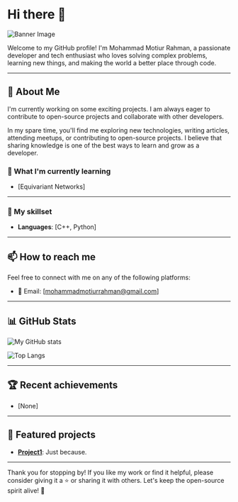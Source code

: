 # Hi there 👋

![Banner Image](https://lh3.googleusercontent.com/pw/AJFCJaXMmbE7RM_n50051bwcqOCL1FSSQTkWzzwOsk0kPN5m95ZJB060srdz5N_725gcfRrIt_KQ6hnS7JfB2j1m9Lzsc79Q9RSWmuScY739LJLeVZLtQNGUldXKVBCGTphxwfikEH_lZ8_deEzk9YQh8_AeCfnoR0HTMns34DEASagcFNOUmmhv4-q_PgvcE209s_omosa38fODaxcNG_VhoNtb3Mrjk9wRKforzmNXA7ecLbaCDyrVUF16gh_ZD4waF8LfIw--Y-wBkWqp3ahVUDdRIrkoYMAhfv3OAnyD1a54t6M8caI8sYuddeZxFU_azpwUWMQdxZSorICYvneiOup8j1VP39yEg01bq1Ik73JlVymc9aJeYsxcJfsJZ6qEM7mf1gC3Yzk42Drk2zeOhi6N0wQqhfNX_tpc6tTAZAKdO7yXaDlhJo6jmVhqJ9U89iZSfU43yMSp_rQUdOULW4ATvq9ViHWCT3bypOCWa-pgEJSMTbXYNZg0GSKcWvWkhrj26qv5NdHgN3Zbyr3Z8ulPwPmkEksjzKCbgz3uwUysMfHEcZr5YLwmDd3lhk4xM-oXkqnW_T7eJUZURe4jJ5FlKa6YY2rsvbgNVfR4QNi9xtfFHvVV1p7DQ0TQNgI0mAuDRjvJhsBeysl1pzguGGJOVvCnibxNiAFedlVHg8hdS1I5G9dG8HQEUzXfblX9OFmkOmVwU4NMZFcQShPCEZn_I80BHEoNG9NIBt0A7u1HdpwXtFsK8LhTNaYa34GlSid65X1Zbs0oD7SoNsHPCSsW8od8oRVGSeeKMp4MZ7V7thWhUaHxDJzrc5GqKjiprO_wXkfOTR5mRONcIWMOQi5MyBePDBw9T_tPreWVWRXDNUNJ1MAvnC9ggZ-pV6TFwfxFEqL-5CyXvgxR9ILq5FRBTzlc_ddcXLcokWbHna5tJlWv0Ax7YMz_D32HIwBTPcMBHRS5AL7VTDXfd6XAr-OGNdNaXA=w725-h544-s-no)

Welcome to my GitHub profile! I'm Mohammad Motiur Rahman, a passionate developer and tech enthusiast who loves solving complex problems, learning new things, and making the world a better place through code.

---

## 🔭 About Me

I'm currently working on some exciting projects. I am always eager to contribute to open-source projects and collaborate with other developers.

In my spare time, you'll find me exploring new technologies, writing articles, attending meetups, or contributing to open-source projects. I believe that sharing knowledge is one of the best ways to learn and grow as a developer.

### 🌱 What I'm currently learning

- [Equivariant Networks]

---

### 💼 My skillset

- **Languages**: [C++, Python]

---

## 📫 How to reach me

Feel free to connect with me on any of the following platforms:

- 📧 Email: [mohammadmotiurrahman@gmail.com]

---

## 📊 GitHub Stats

![My GitHub stats](https://github-readme-stats.vercel.app/api?username=motiur&show_icons=true&theme=radical)

![Top Langs](https://github-readme-stats.vercel.app/api/top-langs/?username=motiur&layout=compact&theme=radical)

---

## 🏆 Recent achievements

- [None]

---

## 🌟 Featured projects

- **[Project1](https://github.com/yourusername/motiur)**: Just because.

---

Thank you for stopping by! If you like my work or find it helpful, please consider giving it a ⭐️ or sharing it with others. Let's keep the open-source spirit alive! 🚀
